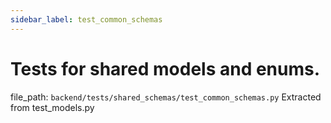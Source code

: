 ```yaml
---
sidebar_label: test_common_schemas
---
```


# Tests for shared models and enums.

  file_path: `backend/tests/shared_schemas/test_common_schemas.py`
Extracted from test_models.py
